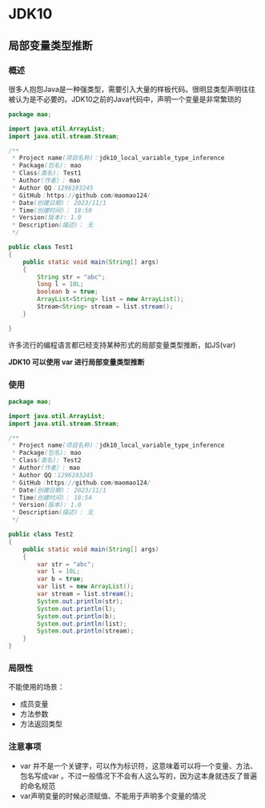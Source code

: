 

# JDK10

## 局部变量类型推断

### 概述

很多人抱怨Java是一种强类型，需要引入大量的样板代码。很明显类型声明往往被认为是不必要的。JDK10之前的Java代码中，声明一个变量是非常繁琐的

```java
package mao;

import java.util.ArrayList;
import java.util.stream.Stream;

/**
 * Project name(项目名称)：jdk10_local_variable_type_inference
 * Package(包名): mao
 * Class(类名): Test1
 * Author(作者）: mao
 * Author QQ：1296193245
 * GitHub：https://github.com/maomao124/
 * Date(创建日期)： 2023/11/1
 * Time(创建时间)： 18:50
 * Version(版本): 1.0
 * Description(描述)： 无
 */

public class Test1
{
    public static void main(String[] args)
    {
        String str = "abc";
        long l = 10L;
        boolean b = true;
        ArrayList<String> list = new ArrayList();
        Stream<String> stream = list.stream();
    }

}
```



许多流行的编程语言都已经支持某种形式的局部变量类型推断，如JS(var)



**JDK10 可以使用 var 进行局部变量类型推断**



### 使用

```java
package mao;

import java.util.ArrayList;
import java.util.stream.Stream;

/**
 * Project name(项目名称)：jdk10_local_variable_type_inference
 * Package(包名): mao
 * Class(类名): Test2
 * Author(作者）: mao
 * Author QQ：1296193245
 * GitHub：https://github.com/maomao124/
 * Date(创建日期)： 2023/11/1
 * Time(创建时间)： 18:54
 * Version(版本): 1.0
 * Description(描述)： 无
 */

public class Test2
{
    public static void main(String[] args)
    {
        var str = "abc";
        var l = 10L;
        var b = true;
        var list = new ArrayList();
        var stream = list.stream();
        System.out.println(str);
        System.out.println(l);
        System.out.println(b);
        System.out.println(list);
        System.out.println(stream);
    }
}
```





### 局限性

不能使用的场景：

* 成员变量
* 方法参数
* 方法返回类型





### 注意事项

* var 并不是一个关键字，可以作为标识符，这意味着可以将一个变量、方法、包名写成var 。不过一般情况下不会有人这么写的，因为这本身就违反了普遍的命名规范
* var声明变量的时候必须赋值、不能用于声明多个变量的情况



